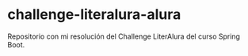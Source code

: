 # challenge-literalura-alura
Repositorio con mi resolución del Challenge LiterAlura del curso Spring Boot.
